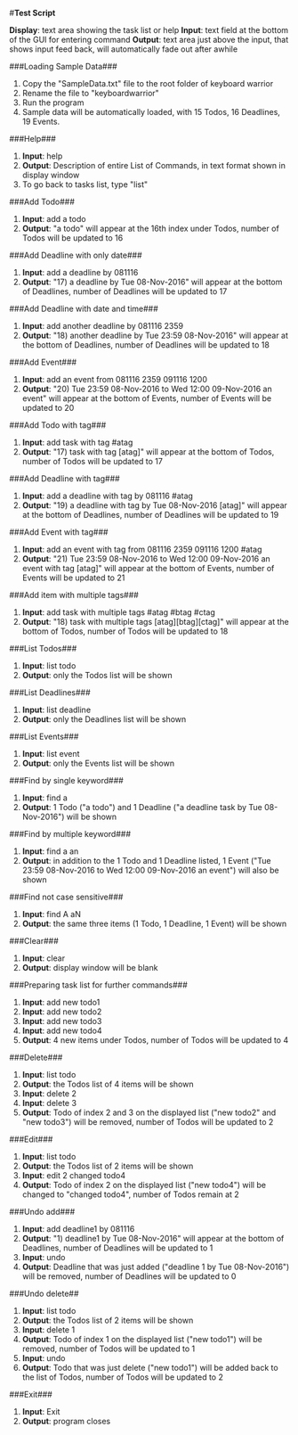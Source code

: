 #**Test Script**

**Display**: text area showing the task list or help
**Input**: text field at the bottom of the GUI for entering command
**Output**: text area just above the input, that shows input feed back, will automatically fade out after awhile

###Loading Sample Data###
1. Copy the "SampleData.txt" file to the root folder of keyboard warrior
2. Rename the file to "keyboardwarrior"
2. Run the program
3. Sample data will be automatically loaded, with 15 Todos, 16 Deadlines, 19 Events.

###Help###
1. **Input**: help
2. **Output**: Description of entire List of Commands, in text format shown in display window
3. To go back to tasks list, type "list"

###Add Todo###
1. **Input**: add a todo
2. **Output**: "a todo" will appear at the 16th index under Todos, number of Todos will be updated to 16

###Add Deadline with only date###
1. **Input**: add a deadline by 081116
2. **Output**: "17) a deadline by Tue 08-Nov-2016" will appear at the bottom of Deadlines, number of Deadlines will be updated to 17

###Add Deadline with date and time###
1. **Input**: add another deadline by 081116 2359
2. **Output**: "18) another deadline by Tue 23:59 08-Nov-2016" will appear at the bottom of Deadlines, number of Deadlines will be updated to 18

###Add Event###
1. **Input**: add an event from 081116 2359 091116 1200
2. **Output**: "20) Tue 23:59 08-Nov-2016 to Wed 12:00 09-Nov-2016	an event" will appear at the bottom of Events, number of Events will be updated to 20

###Add Todo with tag###
1. **Input**: add task with tag #atag
2. **Output**: "17) task with tag	[atag]" will appear at the bottom of Todos, number of Todos will be updated to 17

###Add Deadline with tag###
1. **Input**: add a deadline with tag by 081116 #atag
2. **Output**: "19) a deadline with tag by Tue 08-Nov-2016 [atag]" will appear at the bottom of Deadlines, number of Deadlines will be updated to 19

###Add Event with tag###
1. **Input**: add an event with tag from 081116 2359 091116 1200 #atag
2. **Output**: "21) Tue 23:59 08-Nov-2016 to Wed 12:00 09-Nov-2016	an event with tag [atag]" will appear at the bottom of Events, number of Events will be updated to 21

###Add item with multiple tags###
1. **Input**: add task with multiple tags #atag #btag #ctag
2. **Output**: "18) task with multiple tags	[atag][btag][ctag]" will appear at the bottom of Todos, number of Todos will be updated to 18

###List Todos###
1. **Input**: list todo
2. **Output**: only the Todos list will be shown

###List Deadlines###
1. **Input**: list deadline
2. **Output**: only the Deadlines list will be shown

###List Events###
1. **Input**: list event
2. **Output**: only the Events list will be shown

###Find by single keyword###
1. **Input**: find a
2. **Output**: 1 Todo ("a todo") and 1 Deadline ("a deadline task by Tue 08-Nov-2016") will be shown

###Find by multiple keyword###
1. **Input**: find a an
2. **Output**: in addition to the 1 Todo and 1 Deadline listed, 1 Event ("Tue 23:59 08-Nov-2016 to Wed 12:00 09-Nov-2016	an event") will also be shown

###Find not case sensitive###
1. **Input**: find A aN
2. **Output**: the same three items (1 Todo, 1 Deadline, 1 Event) will be shown

###Clear###
1. **Input**: clear
2. **Output**: display window will be blank

###Preparing task list for further commands###
1. **Input**: add new todo1
2. **Input**: add new todo2
3. **Input**: add new todo3
4. **Input**: add new todo4
5. **Output**: 4 new items under Todos, number of Todos will be updated to 4

###Delete###
1. **Input**: list todo
2. **Output**: the Todos list of 4 items will be shown
3. **Input**: delete 2
4. **Input**: delete 3
5. **Output**: Todo of index 2 and 3 on the displayed list ("new todo2" and "new todo3") will be removed, number of Todos will be updated to 2

###Edit###
1. **Input**: list todo
2. **Output**: the Todos list of 2 items will be shown
3. **Input**: edit 2 changed todo4
4. **Output**: Todo of index 2 on the displayed list ("new todo4") will be changed to "changed todo4", number of Todos remain at 2

###Undo add###
1. **Input**: add deadline1 by 081116
2. **Output**: "1) deadline1 by Tue 08-Nov-2016" will appear at the bottom of Deadlines, number of Deadlines will be updated to 1
3. **Input**: undo
4. **Output**: Deadline that was just added ("deadline 1 by Tue 08-Nov-2016") will be removed, number of Deadlines will be updated to 0

###Undo delete##
1. **Input**: list todo
2. **Output**: the Todos list of 2 items will be shown
3. **Input**: delete 1
4. **Output**: Todo of index 1 on the displayed list ("new todo1") will be removed, number of Todos will be updated to 1
5. **Input**: undo
6. **Output**: Todo that was just delete ("new todo1") will be added back to the list of Todos, number of Todos will be updated to 2

###Exit###
1. **Input**: Exit
2. **Output**: program closes
